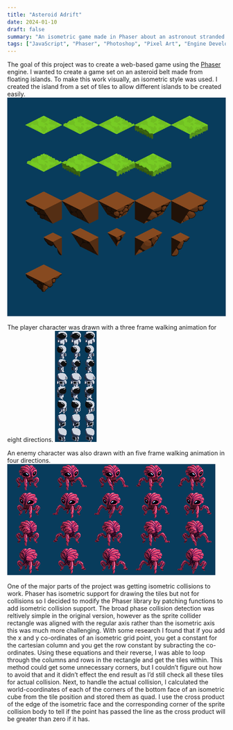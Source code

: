 ```yaml
---
title: "Asteroid Adrift"
date: 2024-01-10
draft: false
summary: "An isometric game made in Phaser about an astronout stranded on an asteroid belt."
tags: ["JavaScript", "Phaser", "Photoshop", "Pixel Art", "Engine Development"]
---
```


The goal of this project was to create a web-based game using the [Phaser](https://phaser.io/) engine. I wanted to create a game set on an asteroid belt made from floating islands. To make this work visually, an isometric style was used. I created the island from a set of tiles to allow different islands to be created easily.
![isometric floating island tilesheet](floatingIslandsIsometric_01.png)

The player character was drawn with a three frame walking animation for eight directions.
![player spritesheet](player.png)

An enemy character was also drawn with an five frame walking animation in four directions.
![enemy 1 spritesheet](Enemy1.png)

One of the major parts of the project was getting isometric collisions to work. Phaser has isometric support for drawing the tiles but not for collisions so I decided to modify the Phaser library by patching functions to add isometric collision support. The broad phase collision detection was reltively simple in the original version, however as the sprite collider rectangle was aligned with the regular axis rather than the isometric axis this was much more challenging. With some research I found that if you add the x and y co-ordinates of an isometric grid point, you get a constant for the cartesian column and you get the row constant by subracting the co-ordinates. Using these equations and their reverse, I was able to loop through the columns and rows in the rectangle and get the tiles within. This method could get some unnecessary corners, but I couldn’t figure out how to avoid that and it didn’t effect the end result as I’d still check all these tiles for actual collision. Next, to handle the actual collision, I calculated the world-coordinates of each of the corners of the bottom face of an isometric cube from the tile position and stored them as quad. I use the cross product of the edge of the isometric face and the corresponding corner of the sprite collision body to tell if the point has passed the line as the cross product will be greater than zero if it has.
